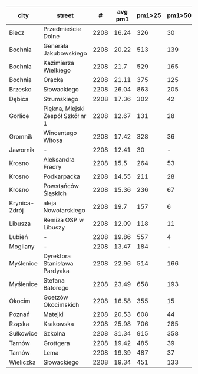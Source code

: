 city|street|#|avg pm1|pm1>25|pm1>50|pm1>100|pm1>200|pm1>300|pm1>400|data file
---|---|---|---|---|---|---|---|---|---|---
Biecz|Przedmieście Dolne|2208|16.24|326|30|-|-|-|-|2019.q4
Bochnia|Generała Jakubowskiego|2208|20.22|513|139|16|-|-|-|2019.q4
Bochnia|Kazimierza Wielkiego|2208|21.7|529|165|14|-|-|-|2019.q4
Bochnia|Oracka|2208|21.11|375|125|15|-|-|-|2019.q4
Brzesko|Słowackiego|2208|26.04|863|205|8|-|-|-|2019.q4
Dębica|Strumskiego|2208|17.36|302|42|2|-|-|-|2019.q4
Gorlice|Piękna, Miejski Zespół Szkół nr 1|2208|12.67|131|28|-|-|-|-|2019.q4
Gromnik|Wincentego Witosa|2208|17.42|328|36|-|-|-|-|2019.q4
Jawornik|-|2208|12.41|30|-|-|-|-|-|2019.q4
Krosno|Aleksandra Fredry|2208|15.5|264|53|-|-|-|-|2019.q4
Krosno|Podkarpacka|2208|14.55|211|28|-|-|-|-|2019.q4
Krosno|Powstańców Śląskich|2208|15.36|236|67|-|-|-|-|2019.q4
Krynica-Zdrój|aleja Nowotarskiego|2208|19.7|157|6|-|-|-|-|2019.q4
Libusza|Remiza OSP w Libuszy|2208|12.09|118|11|1|-|-|-|2019.q4
Lubień|-|2208|19.86|557|4|-|-|-|-|2019.q4
Mogilany|-|2208|13.47|184|-|-|-|-|-|2019.q4
Myślenice|Dyrektora Stanisława Pardyaka|2208|22.96|514|166|38|-|-|-|2019.q4
Myślenice|Stefana Batorego|2208|23.49|658|193|34|-|-|-|2019.q4
Okocim|Goetzów Okocimskich|2208|16.58|355|15|-|-|-|-|2019.q4
Poznań|Matejki|2208|20.53|608|44|3|-|-|-|2019.q4
Rząska|Krakowska|2208|25.98|706|285|36|-|-|-|2019.q4
Sułkowice|Szkolna|2208|31.34|915|358|111|-|-|-|2019.q4
Tarnów|Grottgera|2208|19.42|485|39|5|-|-|-|2019.q4
Tarnów|Lema|2208|19.39|487|37|5|-|-|-|2019.q4
Wieliczka|Słowackiego|2208|19.34|451|133|3|-|-|-|2019.q4
